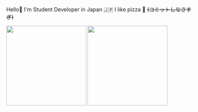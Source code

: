 Hello👋 I'm Student Developer in Japan 🇯🇵 I like pizza 🍕 ~~(コミットしなさすぎ)~~

<img align="left" height="212px" src="https://github-readme-stats.vercel.app/api/top-langs/?username=fhrk-78&layout=compact&langs_count=20&theme=radical"/>
<img align="left" height="212px" src="https://github-readme-stats.vercel.app/api?username=fhrk-78&show_icons=true&theme=radical"/>

